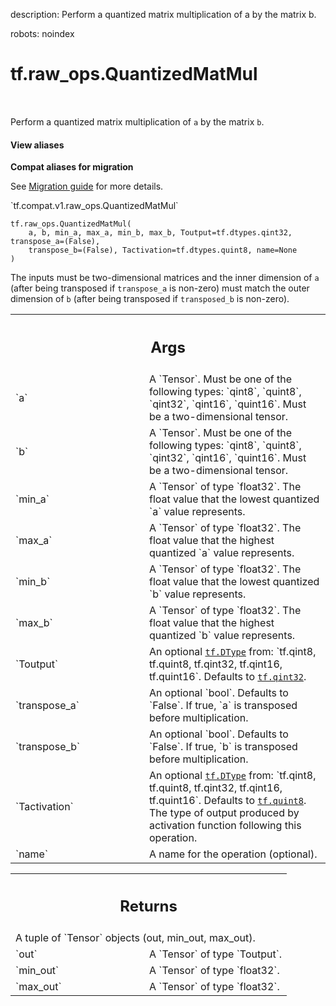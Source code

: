 description: Perform a quantized matrix multiplication of  a by the matrix b.

robots: noindex

# tf.raw_ops.QuantizedMatMul

<!-- Insert buttons and diff -->

<table class="tfo-notebook-buttons tfo-api nocontent" align="left">

</table>



Perform a quantized matrix multiplication of  `a` by the matrix `b`.

<section class="expandable">
  <h4 class="showalways">View aliases</h4>
  <p>
<b>Compat aliases for migration</b>
<p>See
<a href="https://www.tensorflow.org/guide/migrate">Migration guide</a> for
more details.</p>
<p>`tf.compat.v1.raw_ops.QuantizedMatMul`</p>
</p>
</section>

<pre class="devsite-click-to-copy prettyprint lang-py tfo-signature-link">
<code>tf.raw_ops.QuantizedMatMul(
    a, b, min_a, max_a, min_b, max_b, Toutput=tf.dtypes.qint32, transpose_a=(False),
    transpose_b=(False), Tactivation=tf.dtypes.quint8, name=None
)
</code></pre>



<!-- Placeholder for "Used in" -->

The inputs must be two-dimensional matrices and the inner dimension of
`a` (after being transposed if `transpose_a` is non-zero) must match the
outer dimension of `b` (after being transposed if `transposed_b` is
non-zero).

<!-- Tabular view -->
 <table class="responsive fixed orange">
<colgroup><col width="214px"><col></colgroup>
<tr><th colspan="2"><h2 class="add-link">Args</h2></th></tr>

<tr>
<td>
`a`
</td>
<td>
A `Tensor`. Must be one of the following types: `qint8`, `quint8`, `qint32`, `qint16`, `quint16`.
Must be a two-dimensional tensor.
</td>
</tr><tr>
<td>
`b`
</td>
<td>
A `Tensor`. Must be one of the following types: `qint8`, `quint8`, `qint32`, `qint16`, `quint16`.
Must be a two-dimensional tensor.
</td>
</tr><tr>
<td>
`min_a`
</td>
<td>
A `Tensor` of type `float32`.
The float value that the lowest quantized `a` value represents.
</td>
</tr><tr>
<td>
`max_a`
</td>
<td>
A `Tensor` of type `float32`.
The float value that the highest quantized `a` value represents.
</td>
</tr><tr>
<td>
`min_b`
</td>
<td>
A `Tensor` of type `float32`.
The float value that the lowest quantized `b` value represents.
</td>
</tr><tr>
<td>
`max_b`
</td>
<td>
A `Tensor` of type `float32`.
The float value that the highest quantized `b` value represents.
</td>
</tr><tr>
<td>
`Toutput`
</td>
<td>
An optional <a href="../../tf/dtypes/DType.md"><code>tf.DType</code></a> from: `tf.qint8, tf.quint8, tf.qint32, tf.qint16, tf.quint16`. Defaults to <a href="../../tf.md#qint32"><code>tf.qint32</code></a>.
</td>
</tr><tr>
<td>
`transpose_a`
</td>
<td>
An optional `bool`. Defaults to `False`.
If true, `a` is transposed before multiplication.
</td>
</tr><tr>
<td>
`transpose_b`
</td>
<td>
An optional `bool`. Defaults to `False`.
If true, `b` is transposed before multiplication.
</td>
</tr><tr>
<td>
`Tactivation`
</td>
<td>
An optional <a href="../../tf/dtypes/DType.md"><code>tf.DType</code></a> from: `tf.qint8, tf.quint8, tf.qint32, tf.qint16, tf.quint16`. Defaults to <a href="../../tf.md#quint8"><code>tf.quint8</code></a>.
The type of output produced by activation function
following this operation.
</td>
</tr><tr>
<td>
`name`
</td>
<td>
A name for the operation (optional).
</td>
</tr>
</table>



<!-- Tabular view -->
 <table class="responsive fixed orange">
<colgroup><col width="214px"><col></colgroup>
<tr><th colspan="2"><h2 class="add-link">Returns</h2></th></tr>
<tr class="alt">
<td colspan="2">
A tuple of `Tensor` objects (out, min_out, max_out).
</td>
</tr>
<tr>
<td>
`out`
</td>
<td>
A `Tensor` of type `Toutput`.
</td>
</tr><tr>
<td>
`min_out`
</td>
<td>
A `Tensor` of type `float32`.
</td>
</tr><tr>
<td>
`max_out`
</td>
<td>
A `Tensor` of type `float32`.
</td>
</tr>
</table>

